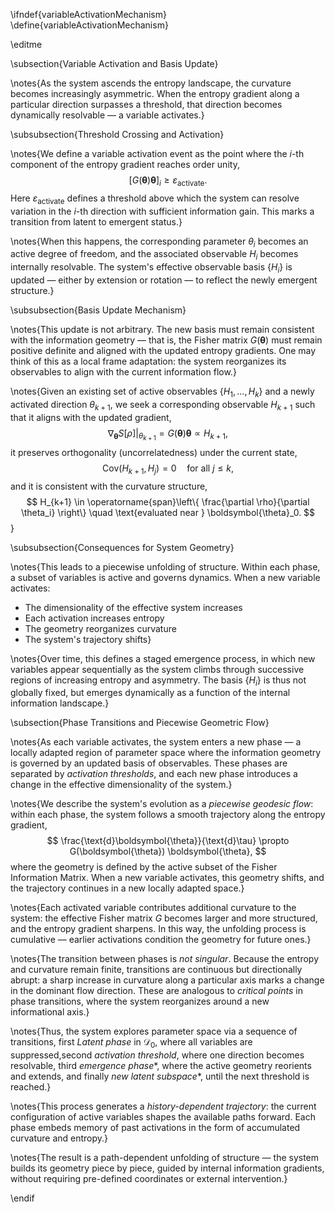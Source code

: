 \ifndef{variableActivationMechanism}
\define{variableActivationMechanism}

\editme

\subsection{Variable Activation and Basis Update}

\notes{As the system ascends the entropy landscape, the curvature becomes increasingly asymmetric. When the entropy gradient along a particular direction surpasses a threshold, that direction becomes dynamically resolvable — a variable activates.}

\subsubsection{Threshold Crossing and Activation}

\notes{We define a variable activation event as the point where the $i$-th component of the entropy gradient reaches order unity,
$$
\left[G(\boldsymbol{\theta}) \boldsymbol{\theta}\right]_i \geq \varepsilon_{\text{activate}}.
$$
Here $\varepsilon_{\text{activate}}$ defines a threshold above which the system can resolve variation in the $i$-th direction with sufficient information gain. This marks a transition from latent to emergent status.}

\notes{When this happens, the corresponding parameter $\theta_i$ becomes an active degree of freedom, and the associated observable $H_i$ becomes internally resolvable. The system's effective observable basis $\{H_i\}$ is updated — either by extension or rotation — to reflect the newly emergent structure.}

\subsubsection{Basis Update Mechanism}

\notes{This update is not arbitrary. The new basis must remain consistent with the information geometry — that is, the Fisher matrix $G(\boldsymbol{\theta})$ must remain positive definite and aligned with the updated entropy gradients. One may think of this as a local frame adaptation: the system reorganizes its observables to align with the current information flow.}

\notes{Given an existing set of active observables $\{H_1, \dots, H_k\}$ and a newly activated direction $\theta_{k+1}$, we seek a corresponding observable $H_{k+1}$ such that it aligns with the updated gradient,
$$
\left.\nabla_{\boldsymbol{\theta}} S[\rho]\right|_{\theta_{k+1}} = G(\boldsymbol{\theta}) \boldsymbol{\theta} \propto H_{k+1},
$$
it preserves orthogonality (uncorrelatedness) under the current state,
$$
\mathrm{Cov}(H_{k+1}, H_j) = 0 \quad \text{for all } j \leq k,
$$
and it is consistent with the curvature structure,
$$
H_{k+1} \in \operatorname{span}\left\{ \frac{\partial \rho}{\partial \theta_i} \right\} \quad \text{evaluated near } \boldsymbol{\theta}_0.
$$}

\subsubsection{Consequences for System Geometry}

\notes{This leads to a piecewise unfolding of structure. Within each phase, a subset of variables is active and governs dynamics. When a new variable activates:
- The dimensionality of the effective system increases
- Each activation increases entropy
- The geometry reorganizes curvature
- The system's trajectory shifts}

\notes{Over time, this defines a staged emergence process, in which new variables appear sequentially as the system climbs through successive regions of increasing entropy and asymmetry. The basis $\{H_i\}$ is thus not globally fixed, but emerges dynamically as a function of the internal information landscape.}

\subsection{Phase Transitions and Piecewise Geometric Flow}

\notes{As each variable activates, the system enters a new phase — a locally adapted region of parameter space where the information geometry is governed by an updated basis of observables. These phases are separated by *activation thresholds*, and each new phase introduces a change in the effective dimensionality of the system.}

\notes{We describe the system's evolution as a *piecewise geodesic flow*: within each phase, the system follows a smooth trajectory along the entropy gradient,
$$
\frac{\text{d}\boldsymbol{\theta}}{\text{d}\tau} \propto G(\boldsymbol{\theta}) \boldsymbol{\theta},
$$
where the geometry is defined by the active subset of the Fisher Information Matrix. When a new variable activates, this geometry shifts, and the trajectory continues in a new locally adapted space.}

\notes{Each activated variable contributes additional curvature to the system: the effective Fisher matrix $G$ becomes larger and more structured, and the entropy gradient sharpens. In this way, the unfolding process is cumulative — earlier activations condition the geometry for future ones.}

\notes{The transition between phases is *not singular*. Because the entropy and curvature remain finite, transitions are continuous but directionally abrupt: a sharp increase in curvature along a particular axis marks a change in the dominant flow direction. These are analogous to *critical points* in phase transitions, where the system reorganizes around a new informational axis.}

\notes{Thus, the system explores parameter space via a sequence of transitions, first *Latent phase* in $\mathcal{D}_0$, where all variables are suppressed,second *activation threshold*, where one direction becomes resolvable, third *emergence phase**, where the active geometry reorients and extends, and finally *new latent subspace**, until the next threshold is reached.}

\notes{This process generates a *history-dependent trajectory*: the current configuration of active variables shapes the available paths forward. Each phase embeds memory of past activations in the form of accumulated curvature and entropy.}

\notes{The result is a path-dependent unfolding of structure — the system builds its geometry piece by piece, guided by internal information gradients, without requiring pre-defined coordinates or external intervention.}

\endif 
